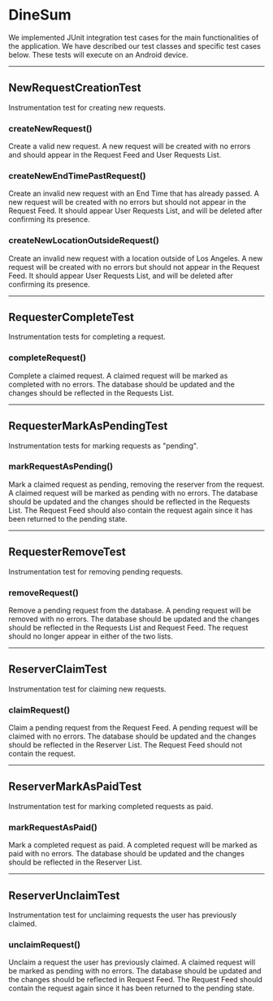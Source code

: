 # DineSum 


We implemented JUnit integration test cases for the main functionalities of the application. We have described our test classes and specific test cases below. These tests will execute on an Android device.

---
## NewRequestCreationTest
Instrumentation test for creating new requests.

### createNewRequest()
Create a valid new request. A new request will be created with no errors and should appear in the Request Feed and User Requests List.

### createNewEndTimePastRequest()
Create an invalid new request with an End Time that has already passed. A new request will be created with no errors but should not appear in the Request Feed. It should appear User Requests List, and will be deleted after confirming its presence.

### createNewLocationOutsideRequest()
Create an invalid new request with a location outside of Los Angeles. A new request will be created with no errors but should not appear in the Request Feed. It should appear User Requests List, and will be deleted after confirming its presence.

---
## RequesterCompleteTest
Instrumentation tests for completing a request.

### completeRequest()
Complete a claimed request. A claimed request will be marked as completed with no errors. The database should be updated and the changes should be reflected in the Requests List.

---
## RequesterMarkAsPendingTest
Instrumentation tests for marking requests as "pending".

### markRequestAsPending()
Mark a claimed request as pending, removing the reserver from the request. A claimed request will be marked as pending with no errors. The database should be updated and the changes should be reflected in the Requests List. The Request Feed should also contain the request again since it has been returned to the pending state.

---
## RequesterRemoveTest
Instrumentation test for removing pending requests.

### removeRequest()
Remove a pending request from the database. A pending request will be removed with no errors. The database should be updated and the changes should be reflected in the Requests List and Request Feed. The request should no longer appear in either of the two lists.

---
## ReserverClaimTest
Instrumentation test for claiming new requests.

### claimRequest()
Claim a pending request from the Request Feed. A pending request will be claimed with no errors. The database should be updated and the changes should be reflected in the Reserver List. The Request Feed should not contain the request.

---
## ReserverMarkAsPaidTest
Instrumentation test for marking completed requests as paid.

### markRequestAsPaid()
Mark a completed request as paid. A completed request will be marked as paid with no errors. The database should be updated and the changes should be reflected in the Reserver List.

---
## ReserverUnclaimTest
Instrumentation test for unclaiming requests the user has previously claimed.

### unclaimRequest()
Unclaim a request the user has previously claimed. A claimed request will be marked as pending with no errors. The database should be updated and the changes should be reflected in Request Feed. The Request Feed should contain the request again since it has been returned to the pending state.
